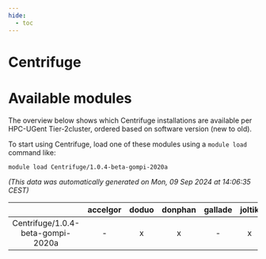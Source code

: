 ```yaml
---
hide:
  - toc
---
```


Centrifuge
==========

# Available modules


The overview below shows which Centrifuge installations are available per HPC-UGent Tier-2cluster, ordered based on software version (new to old).

To start using Centrifuge, load one of these modules using a `module load` command like:

```shell
module load Centrifuge/1.0.4-beta-gompi-2020a
```

*(This data was automatically generated on Mon, 09 Sep 2024 at 14:06:35 CEST)*  

| |accelgor|doduo|donphan|gallade|joltik|shinx|skitty|
| :---: | :---: | :---: | :---: | :---: | :---: | :---: | :---: |
|Centrifuge/1.0.4-beta-gompi-2020a|-|x|x|-|x|-|x|
